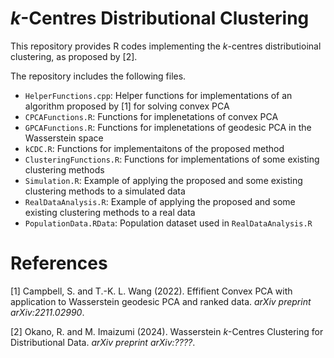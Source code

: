 # _k_-Centres Distributional Clustering 
This repository provides R codes implementing the _k_-centres distributioinal clustering, as proposed by [2]. 

The repository includes the following files.
- `HelperFunctions.cpp`: Helper functions for implementations of an algorithm proposed by [1] for solving convex PCA
- `CPCAFunctions.R`: Functions for implenetations of convex PCA 
- `GPCAFunctions.R`: Functions for implenetations of geodesic PCA in the Wasserstein space
- `kCDC.R`: Functions for implementaitons of the proposed method
- `ClusteringFunctions.R`: Functions for implementations of some existing clustering methods
- `Simulation.R`: Example of applying the proposed and some existing clustering methods to a simulated data
- `RealDataAnalysis.R`: Example of applying the proposed and some existing clustering methods to a real data
- `PopulationData.RData`: Population dataset used in `RealDataAnalysis.R`

# References
[1] Campbell, S. and T.-K. L. Wang (2022). Effifient Convex PCA with application to Wasserstein geodesic PCA and ranked data. _arXiv preprint arXiv:2211.02990_.

[2] Okano, R. and M. Imaizumi (2024). Wasserstein _k_-Centres Clustering for Distributional Data. _arXiv preprint arXiv:????_.




